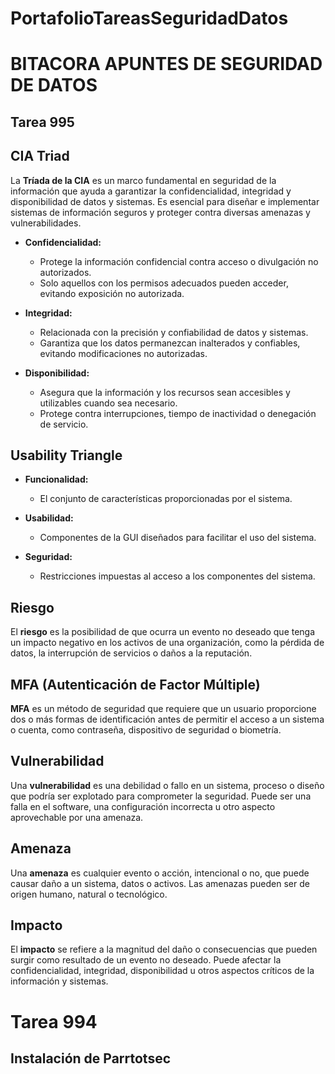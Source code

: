 # PortafolioTareasSeguridadDatos

# BITACORA APUNTES DE SEGURIDAD DE DATOS
## Tarea 995
## CIA Triad

La **Tríada de la CIA** es un marco fundamental en seguridad de la información que ayuda a garantizar la confidencialidad, integridad y disponibilidad de datos y sistemas. Es esencial para diseñar e implementar sistemas de información seguros y proteger contra diversas amenazas y vulnerabilidades.

- **Confidencialidad:**
  - Protege la información confidencial contra acceso o divulgación no autorizados.
  - Solo aquellos con los permisos adecuados pueden acceder, evitando exposición no autorizada.

- **Integridad:**
  - Relacionada con la precisión y confiabilidad de datos y sistemas.
  - Garantiza que los datos permanezcan inalterados y confiables, evitando modificaciones no autorizadas.

- **Disponibilidad:**
  - Asegura que la información y los recursos sean accesibles y utilizables cuando sea necesario.
  - Protege contra interrupciones, tiempo de inactividad o denegación de servicio.

## Usability Triangle

- **Funcionalidad:**
  - El conjunto de características proporcionadas por el sistema.

- **Usabilidad:**
  - Componentes de la GUI diseñados para facilitar el uso del sistema.

- **Seguridad:**
  - Restricciones impuestas al acceso a los componentes del sistema.

## Riesgo

El **riesgo** es la posibilidad de que ocurra un evento no deseado que tenga un impacto negativo en los activos de una organización, como la pérdida de datos, la interrupción de servicios o daños a la reputación.

## MFA (Autenticación de Factor Múltiple)

**MFA** es un método de seguridad que requiere que un usuario proporcione dos o más formas de identificación antes de permitir el acceso a un sistema o cuenta, como contraseña, dispositivo de seguridad o biometría.

## Vulnerabilidad

Una **vulnerabilidad** es una debilidad o fallo en un sistema, proceso o diseño que podría ser explotado para comprometer la seguridad. Puede ser una falla en el software, una configuración incorrecta u otro aspecto aprovechable por una amenaza.

## Amenaza

Una **amenaza** es cualquier evento o acción, intencional o no, que puede causar daño a un sistema, datos o activos. Las amenazas pueden ser de origen humano, natural o tecnológico.

## Impacto

El **impacto** se refiere a la magnitud del daño o consecuencias que pueden surgir como resultado de un evento no deseado. Puede afectar la confidencialidad, integridad, disponibilidad u otros aspectos críticos de la información y sistemas.

# Tarea 994

## Instalación de Parrtotsec
